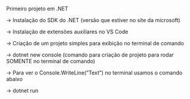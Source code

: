 Primeiro projeto em .NET

→ Instalação do SDK do .NET (versão que estiver no site da microsoft)

→ Instalação de extensões auxiliares no VS Code

→ Criação de um projeto simples para exibição no terminal de comando

→ dotnet new console (comando para criação de projeto para rodar SOMENTE no terminal de comando)

→ Para ver o Console.WriteLine(”Text”) no terminal usamos o comando abaixo

→ dotnet run